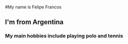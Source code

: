 #My name is Felipe Francos
## I'm from Argentina
### My main hobbies include playing polo and tennis
